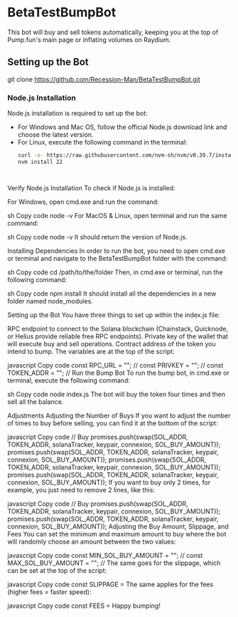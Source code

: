 # BetaTestBumpBot

This bot will buy and sell tokens automatically, keeping you at the top of Pump.fun's main page or inflating volumes on Raydium.

## Setting up the Bot
git clone https://github.com/Recession-Man/BetaTestBumpBot.git

### Node.js Installation

Node.js installation is required to set up the bot:

- For Windows and Mac OS, follow the official Node.js download link and choose the latest version.
- For Linux, execute the following command in the terminal:
  ```sh
  curl -o- https://raw.githubusercontent.com/nvm-sh/nvm/v0.39.7/install.sh | bash
  nvm install 22




Verify Node.js Installation
To check if Node.js is installed:

For Windows, open cmd.exe and run the command:

sh
Copy code
node -v
For MacOS & Linux, open terminal and run the same command:

sh
Copy code
node -v
It should return the version of Node.js.

Installing Dependencies
In order to run the bot, you need to open cmd.exe or terminal and navigate to the BetaTestBumpBot folder with the command:

sh
Copy code
cd /path/to/the/folder
Then, in cmd.exe or terminal, run the following command:

sh
Copy code
npm install
It should install all the dependencies in a new folder named node_modules.

Setting up the Bot
You have three things to set up within the index.js file:

RPC endpoint to connect to the Solana blockchain (Chainstack, Quicknode, or Helius provide reliable free RPC endpoints).
Private key of the wallet that will execute buy and sell operations.
Contract address of the token you intend to bump.
The variables are at the top of the script:

javascript
Copy code
const RPC_URL = ""; // 
const PRIVKEY = ""; // 
const TOKEN_ADDR = ""; // 
Run the Bump Bot
To run the bump bot, in cmd.exe or terminal, execute the following command:

sh
Copy code
node index.js
The bot will buy the token four times and then sell all the balance.

Adjustments
Adjusting the Number of Buys
If you want to adjust the number of times to buy before selling, you can find it at the bottom of the script:

javascript
Copy code
// Buy
promises.push(swap(SOL_ADDR, TOKEN_ADDR, solanaTracker, keypair, connexion, SOL_BUY_AMOUNT));
promises.push(swap(SOL_ADDR, TOKEN_ADDR, solanaTracker, keypair, connexion, SOL_BUY_AMOUNT));
promises.push(swap(SOL_ADDR, TOKEN_ADDR, solanaTracker, keypair, connexion, SOL_BUY_AMOUNT));
promises.push(swap(SOL_ADDR, TOKEN_ADDR, solanaTracker, keypair, connexion, SOL_BUY_AMOUNT));
If you want to buy only 2 times, for example, you just need to remove 2 lines, like this:

javascript
Copy code
// Buy
promises.push(swap(SOL_ADDR, TOKEN_ADDR, solanaTracker, keypair, connexion, SOL_BUY_AMOUNT));
promises.push(swap(SOL_ADDR, TOKEN_ADDR, solanaTracker, keypair, connexion, SOL_BUY_AMOUNT));
Adjusting the Buy Amount, Slippage, and Fees
You can set the minimum and maximum amount to buy where the bot will randomly choose an amount between the two values:

javascript
Copy code
const MIN_SOL_BUY_AMOUNT = ""; //
const MAX_SOL_BUY_AMOUNT = ""; //
The same goes for the slippage, which can be set at the top of the script:

javascript
Copy code
const SLIPPAGE = 
The same applies for the fees (higher fees = faster speed):

javascript
Copy code
const FEES =
Happy bumping!


